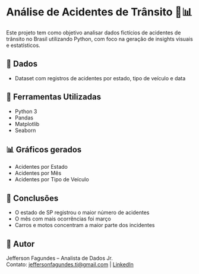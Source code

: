 # Análise de Acidentes de Trânsito 🚧📊

Este projeto tem como objetivo analisar dados fictícios de acidentes de trânsito no Brasil utilizando Python, com foco na geração de insights visuais e estatísticos.

## 📁 Dados

- Dataset com registros de acidentes por estado, tipo de veículo e data

## 🧰 Ferramentas Utilizadas

- Python 3
- Pandas
- Matplotlib
- Seaborn

## 📊 Gráficos gerados

- Acidentes por Estado
- Acidentes por Mês
- Acidentes por Tipo de Veículo

## 🔎 Conclusões

- O estado de SP registrou o maior número de acidentes
- O mês com mais ocorrências foi março
- Carros e motos concentram a maior parte dos incidentes

## 📌 Autor

Jefferson Fagundes – Analista de Dados Jr.  
Contato: jeffersonfagundes.ti@gmail.com | [LinkedIn](https://www.linkedin.com/in/jeffersonfagundes)
